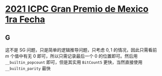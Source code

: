 # [2021 ICPC Gran Premio de Mexico 1ra Fecha](https://codeforces.com/gym/103274)

## G

这不是 SG 问题，只是简单的逻辑推导问题，只考虑 $0, 1$ 的情况，因此只需看前 $m$ 个值中有无 0 即可，所以只需记录最后一个 0 的位置即可。然后用 `__builtin_popcount` 即可，但是其实用 `BitCount5` 更快，当然直接使用 `__builtin_parity` 最快